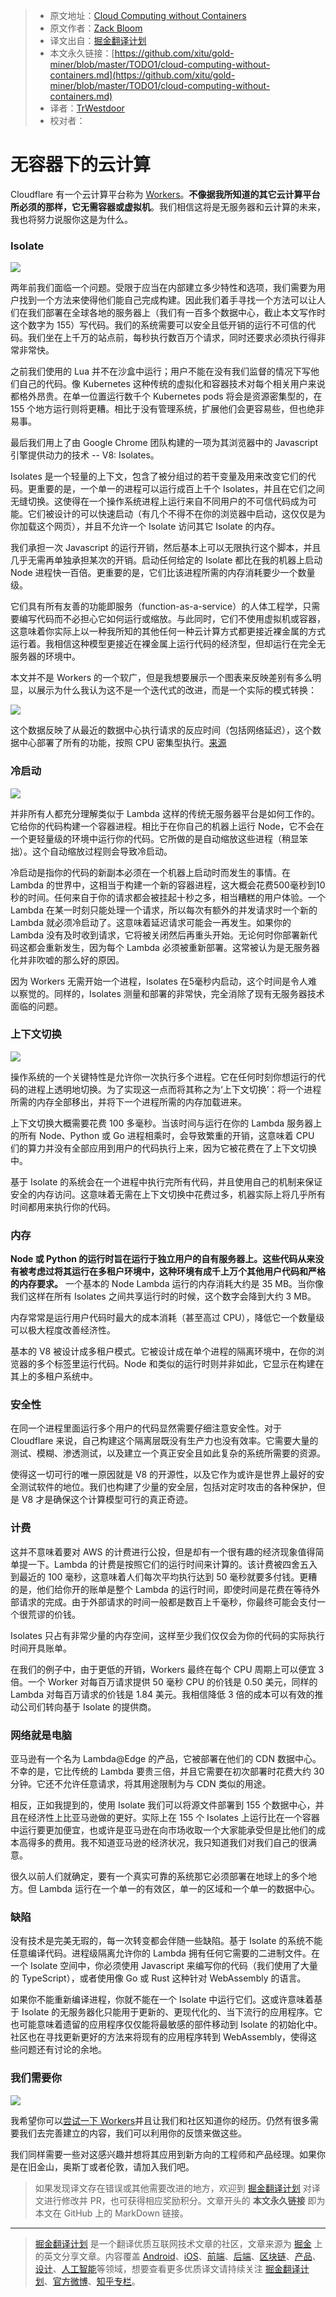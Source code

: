 > * 原文地址：[Cloud Computing without Containers](https://blog.cloudflare.com/cloud-computing-without-containers/)
> * 原文作者：[Zack Bloom](https://blog.cloudflare.com/author/zack-bloom/)
> * 译文出自：[掘金翻译计划](https://github.com/xitu/gold-miner)
> * 本文永久链接：[https://github.com/xitu/gold-miner/blob/master/TODO1/cloud-computing-without-containers.md](https://github.com/xitu/gold-miner/blob/master/TODO1/cloud-computing-without-containers.md)
> * 译者：[TrWestdoor](https://github.com/TrWestdoor)
> * 校对者：

# 无容器下的云计算

Cloudflare 有一个云计算平台称为 [Workers](https://www.cloudflare.com/products/cloudflare-workers/)。**不像据我所知道的其它云计算平台所必须的那样，它无需容器或虚拟机**。我们相信这将是无服务器和云计算的未来，我也将努力说服你这是为什么。

### Isolate

![](https://blog.cloudflare.com/content/images/2018/10/Artboard-42@3x.png)

两年前我们面临一个问题。受限于应当在内部建立多少特性和选项，我们需要为用户找到一个方法来使得他们能自己完成构建。因此我们着手寻找一个方法可以让人们在我们部署在全球各地的服务器上（我们有一百多个数据中心，截止本文写作时这个数字为 155）写代码。我们的系统需要可以安全且低开销的运行不可信的代码。我们坐在上千万的站点前，每秒执行数百万个请求，同时还要求必须执行得非常非常快。

之前我们使用的 Lua 并不在沙盒中运行；用户不能在没有我们监督的情况下写他们自己的代码。像 Kubernetes 这种传统的虚拟化和容器技术对每个相关用户来说都格外昂贵。在单一位置运行数千个 Kubernetes pods 将会是资源密集型的，在 155 个地方运行则将更糟。相比于没有管理系统，扩展他们会更容易些，但也绝非易事。

最后我们用上了由 Google Chrome 团队构建的一项为其浏览器中的 Javascript 引擎提供动力的技术 -- V8: Isolates。

Isolates 是一个轻量的上下文，包含了被分组过的若干变量及用来改变它们的代码。更重要的是，一个单一的进程可以运行成百上千个 Isolates，并且在它们之间无缝切换。这使得在一个操作系统进程上运行来自不同用户的不可信代码成为可能。它们被设计的可以快速启动（有几个不得不在你的浏览器中启动，这仅仅是为你加载这个网页），并且不允许一个 Isolate 访问其它 Isolate 的内存。

我们承担一次 Javascript 的运行开销，然后基本上可以无限执行这个脚本，并且几乎无需再单独承担某次的开销。启动任何给定的 Isolate 都比在我的机器上启动 Node 进程快一百倍。更重要的是，它们比该进程所需的内存消耗要少一个数量级。

它们具有所有友善的功能即服务（function-as-a-service）的人体工程学，只需要编写代码而不必担心它如何运行或缩放。与此同时，它们不使用虚拟机或容器，这意味着你实际上以一种我所知的其他任何一种云计算方式都更接近裸金属的方式运行着。我相信这种模型更接近在裸金属上运行代码的经济型，但却运行在完全无服务器的环境中。

本文并不是 Workers 的一个软广，但是我想要展示一个图表来反映差别有多么明显，以展示为什么我认为这不是一个迭代式的改进，而是一个实际的模式转换：

![](https://blog.cloudflare.com/content/images/2018/10/image-2.png)

这个数据反映了从最近的数据中心执行请求的反应时间（包括网络延迟），这个数据中心部署了所有的功能，按照 CPU 密集型执行。[来源](https://blog.cloudflare.com/serverless-performance-with-cpu-bound-tasks/)

### 冷启动

![](https://blog.cloudflare.com/content/images/2018/10/Cold-start@3x.png)

并非所有人都充分理解类似于 Lambda 这样的传统无服务器平台是如何工作的。它给你的代码构建一个容器进程。相比于在你自己的机器上运行 Node，它不会在一个更轻量级的环境中运行你的代码。它所做的是自动缩放这些进程（稍显笨拙）。这个自动缩放过程则会导致冷启动。

冷启动是指你的代码的新副本必须在一个机器上启动时而发生的事情。在 Lambda 的世界中，这相当于构建一个新的容器进程，这大概会花费500毫秒到10秒的时间。任何来自于你的请求都会被挂起十秒之多，相当糟糕的用户体验。一个 Lambda 在某一时刻只能处理一个请求，所以每次有额外的并发请求时一个新的 Lambda 就必须冷启动了。这意味着延迟请求可能会一再发生。如果你的 Lambda 没有及时收到请求，它将被关闭然后再重头开始。无论何时你部署新代码这都会重新发生，因为每个 Lambda 必须被重新部署。这常被认为是无服务器化并非吹嘘的那么好的原因。

因为 Workers 无需开始一个进程，Isolates 在5毫秒内启动，这个时间是令人难以察觉的。同样的，Isolates 测量和部署的非常快，完全消除了现有无服务器技术面临的问题。

### 上下文切换

![](https://blog.cloudflare.com/content/images/2018/10/multitasking-bars@3x.png)

操作系统的一个关键特性是允许你一次执行多个进程。它在任何时刻你想运行的代码的进程上透明地切换。为了实现这一点而将其称之为‘上下文切换’：将一个进程所需的内存全部移出，并将下一个进程所需的内存加载进来。

上下文切换大概需要花费 100 多毫秒。当该时间与运行在你的 Lambda 服务器上的所有 Node、Python 或 Go 进程相乘时，会导致繁重的开销，这意味着 CPU 们的算力并没有全部应用到用户的代码执行上来，因为它被花费在了上下文切换中。

基于 Isolate 的系统会在一个进程中执行完所有代码，并且使用自己的机制来保证安全的内存访问。这意味着无需在上下文切换中花费过多，机器实际上将几乎所有时间都用来执行你的代码。

### 内存

**Node 或 Python 的运行时旨在运行于独立用户的自有服务器上。这些代码从来没有被考虑过将其运行在多租户环境中，这种环境有成千上万个其他用户代码和严格的内存要求。** 一个基本的 Node Lambda 运行的内存消耗大约是 35 MB。当你像我们这样在所有 Isolates 之间共享运行时的时候，这个数字会降到大约 3 MB。

内存常常是运行用户代码时最大的成本消耗（甚至高过 CPU），降低它一个数量级可以极大程度改善经济性。

基本的 V8 被设计成多租户模式。它被设计成在单个进程的隔离环境中，在你的浏览器的多个标签里运行代码。Node 和类似的运行时则并非如此，它显示在构建在其上的多租户系统中。

### 安全性

在同一个进程里面运行多个用户的代码显然需要仔细注意安全性。对于 Cloudflare 来说，自己构建这个隔离层既没有生产力也没有效率。它需要大量的测试、模糊、渗透测试，以及建立一个真正安全且如此复杂的系统所需要的资源。

使得这一切可行的唯一原因就是 V8 的开源性，以及它作为或许是世界上最好的安全测试软件的地位。我们也构建了少量的安全层，包括对定时攻击的各种保护，但是 V8 才是确保这个计算模型可行的真正奇迹。

### 计费

这并不意味着要对 AWS 的计费进行公投，但是却有一个很有趣的经济现象值得简单提一下。Lambda 的计费是按照它们的运行时间来计算的。该计费被四舍五入到最近的 100 毫秒，这意味着人们每次平均执行达到 50 毫秒就要多付钱。更糟的是，他们给你开的账单是整个 Lambda 的运行时间，即使时间是花费在等待外部请求的完成。由于外部请求的时间一般都是数百上千毫秒，你最终可能会支付一个很荒谬的价钱。

Isolates 只占有非常少量的内存空间，这样至少我们仅仅会为你的代码的实际执行时间开具账单。

在我们的例子中，由于更低的开销，Workers 最终在每个 CPU 周期上可以便宜 3 倍。一个 Worker 对每百万请求提供 50 毫秒 CPU 的价钱是 0.50 美元，同样的 Lambda 对每百万请求的价钱是 1.84 美元。我相信降低 3 倍的成本可以有效的推动公司们转向基于 Isolate 的提供商。

### 网络就是电脑

亚马逊有一个名为 Lambda@Edge 的产品，它被部署在他们的 CDN 数据中心。不幸的是，它比传统的 Lambda 要贵三倍，并且它需要在初次部署时花费大约 30 分钟。它还不允许任意请求，将其用途限制为与 CDN 类似的用途。

相反，正如我提到的，使用 Isolate 我们可以将源文件部署到 155 个数据中心，并且在经济性上比亚马逊做的更好。实际上在 155 个 Isolates 上运行比在一个容器中运行要更加便宜，也或许是亚马逊在向市场收取一个大家能承受但是比他们的成本高得多的费用。我不知道亚马逊的经济状况，我只知道我们对我们自己的很满意。

很久以前人们就确定，要有一个真实可靠的系统那它必须部署在地球上的多个地方。但 Lambda 运行在一个单一的有效区，单一的区域和一个单一的数据中心。

### 缺陷

没有技术是完美无瑕的，每一次转变都会伴随一些缺陷。基于 Isolate 的系统不能任意编译代码。进程级隔离允许你的 Lambda 拥有任何它需要的二进制文件。在一个 Isolate 空间中，你必须使用 Javascript 来编写你的代码（我们使用了大量的 TypeScript），或者使用像 Go 或 Rust 这种针对 WebAssembly 的语言。

如果你不能重新编译进程，你就不能在一个 Isolate 中运行它们。这或许意味着基于 Isolate 的无服务器化只能用于更新的、更现代化的、当下流行的应用程序。它也可能意味着遗留的应用程序仅仅能将最敏感的部件移动到 Isolate 的初始化中。社区也在寻找更新更好的方法来将现有的应用程序转到 WebAssembly，使得这些问题还有讨论的余地。

### 我们需要你

![](https://blog.cloudflare.com/content/images/2018/10/no-VM-@3x-3.png)

我希望你可以[尝试一下 Workers](https://developers.cloudflare.com/workers/about/)并且让我们和社区知道你的经历。仍然有很多需要我们去完善建立的内容，我们可以利用你的反馈来做这些。

我们同样需要一些对这感兴趣并想将其应用到新方向的工程师和产品经理。如果你是在旧金山，奥斯丁或者伦敦，请加入我们吧。

> 如果发现译文存在错误或其他需要改进的地方，欢迎到 [掘金翻译计划](https://github.com/xitu/gold-miner) 对译文进行修改并 PR，也可获得相应奖励积分。文章开头的 **本文永久链接** 即为本文在 GitHub 上的 MarkDown 链接。


---

> [掘金翻译计划](https://github.com/xitu/gold-miner) 是一个翻译优质互联网技术文章的社区，文章来源为 [掘金](https://juejin.im) 上的英文分享文章。内容覆盖 [Android](https://github.com/xitu/gold-miner#android)、[iOS](https://github.com/xitu/gold-miner#ios)、[前端](https://github.com/xitu/gold-miner#前端)、[后端](https://github.com/xitu/gold-miner#后端)、[区块链](https://github.com/xitu/gold-miner#区块链)、[产品](https://github.com/xitu/gold-miner#产品)、[设计](https://github.com/xitu/gold-miner#设计)、[人工智能](https://github.com/xitu/gold-miner#人工智能)等领域，想要查看更多优质译文请持续关注 [掘金翻译计划](https://github.com/xitu/gold-miner)、[官方微博](http://weibo.com/juejinfanyi)、[知乎专栏](https://zhuanlan.zhihu.com/juejinfanyi)。
